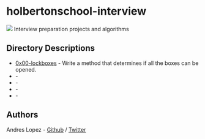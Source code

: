 # holbertonschool-interview
 <img src="https://www.sciencemag.org/sites/default/files/styles/article_main_large/public/ontarget_16x9.jpg?itok=fIsHkhVh">
Interview preparation projects and algorithms

## Directory Descriptions
* [0x00-lockboxes](0x00-lockboxes) - Write a method that determines if all the boxes can be opened.
* []() -
* []() -
* []() -
* []() -

## Authors
Andres Lopez - [Github](https://github.com/andylopezr) / [Twitter](https://twitter.com/_andy_lopez_)